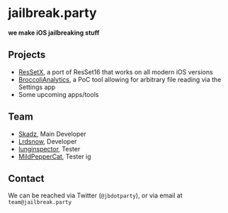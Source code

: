 # jailbreak.party
**we make iOS jailbreaking stuff**

## Projects
 - [ResSetX](https://github.com/jailbreakdotparty/ResSetX-Mobile), a port of ResSet16 that works on all modern iOS versions
 - [BroccoliAnalytics](https://github.com/jailbreakdotparty/BroccoliAnalytics), a PoC tool allowing for arbitrary file reading via the Settings app
 - Some upcoming apps/tools

## Team
- [Skadz](https://github.com/skadz108), Main Developer
- [Lrdsnow](https://github.com/Lrdsnow), Developer
- [lunginspector](https://github.com/lunginspector), Tester
- [MildPepperCat](https://github.com/ktrrbypass), Tester ig

## Contact
We can be reached via Twitter (`@jbdotparty`), or via email at `team@jailbreak.party`
